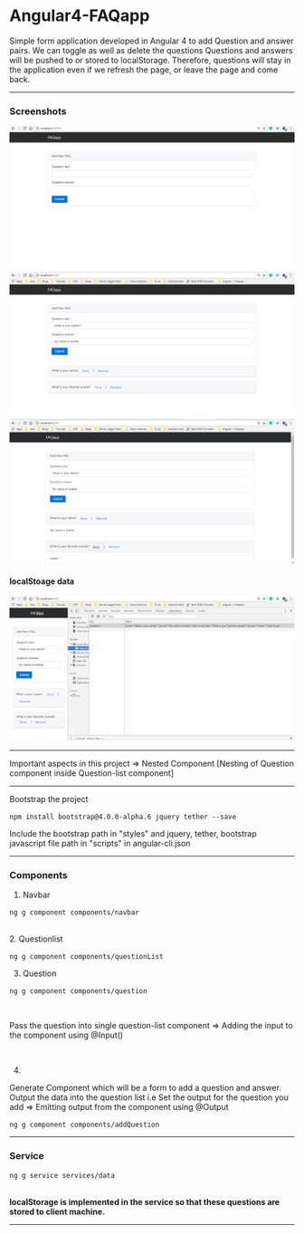 # Angular4-FAQapp

Simple form application developed in Angular 4 to add Question and answer pairs. 
We can toggle as well as delete the questions
Questions and answers will be pushed to or stored to localStorage. Therefore, questions will stay in the application even if we refresh the page, or leave the page and come back.

<hr>
<h3>Screenshots</h3>
<img src="https://github.com/patilankita79/Angular4-FAQapp/blob/master/Screenshots/FAQapp1.png" />
<img src="https://github.com/patilankita79/Angular4-FAQapp/blob/master/Screenshots/FAQapp2.png" />
<img src="https://github.com/patilankita79/Angular4-FAQapp/blob/master/Screenshots/FAQapp3.png" />
<br>
<h4> localStoage data</h4>
<img src="https://github.com/patilankita79/Angular4-FAQapp/blob/master/Screenshots/localStorage.png" />


<hr>
Important aspects in this project
=> Nested Component [Nesting of Question component inside Question-list component]

<hr>
Bootstrap the project

```
npm install bootstrap@4.0.0-alpha.6 jquery tether --save
```

Include the bootstrap path in "styles" and jquery, tether, bootstrap javascript file path in "scripts" in angular-cli.json 

<hr>
<h3>Components</h3>

1. Navbar <br>

```
ng g component components/navbar
```
<br>
2. Questionlist<br>

```
ng g component components/questionList
```

3. Question<br>
```
ng g component components/question
```
<br>

Pass the question into single question-list component => Adding the input to the component using @Input()

<br>

4. <br>
Generate Component which will be a form to add a question and answer. Output the data into the question list i.e Set the output for the question you add => Emitting output from the component using @Output

```
ng g component components/addQuestion
```


<hr>
<h3> Service </h3>

```
ng g service services/data
```
<br>
<b>localStorage is implemented in the service so that these questions are stored to client machine.</b>
<hr>

